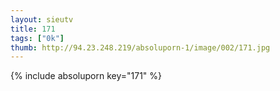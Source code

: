 ```yaml
--- 
layout: sieutv
title: 171
tags: ["0k"]
thumb: http://94.23.248.219/absoluporn-1/image/002/171.jpg
---
```

{% include absoluporn key="171" %} 
